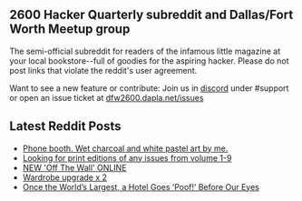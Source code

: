 ## 2600 Hacker Quarterly subreddit and Dallas/Fort Worth Meetup group
The semi-official subreddit for readers of the infamous little magazine at your local bookstore--full of goodies for the aspiring hacker. Please do not post links that violate the reddit's user agreement.

Want to see a new feature or contribute: 
Join us in [discord](https://dfw2600.dapla.net/chat) under #support or open an issue ticket at [dfw2600.dapla.net/issues](https://dfw2600.dapla.net/issues)

## Latest Reddit Posts
<!-- BLOG-POST-LIST:START -->
- [Phone booth. Wet charcoal and white pastel art by me.](https://www.reddit.com/r/2600/comments/11m9jk7/phone_booth_wet_charcoal_and_white_pastel_art_by/)
- [Looking for print editions of any issues from volume 1-9](https://www.reddit.com/r/2600/comments/11lj978/looking_for_print_editions_of_any_issues_from/)
- [NEW 'Off The Wall' ONLINE](https://2600.com/wall/07-03-2023)
- [Wardrobe upgrade x 2](https://www.reddit.com/r/2600/comments/11l5inr/wardrobe_upgrade_x_2/)
- [Once the World’s Largest, a Hotel Goes ‘Poof!’ Before Our Eyes](https://www.reddit.com/r/2600/comments/11gd0ux/once_the_worlds_largest_a_hotel_goes_poof_before/)
<!-- BLOG-POST-LIST:END -->
